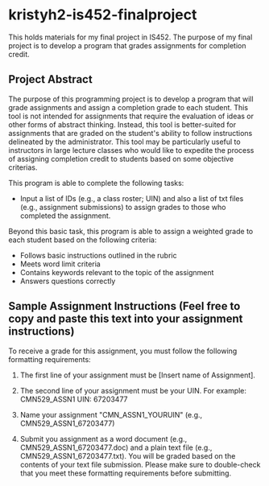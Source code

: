 # kristyh2-is452-finalproject
This holds materials for my final project in IS452. The purpose of my final project is to develop a program that grades assignments for completion credit.

## Project Abstract

The purpose of this programming project is to develop a program that will grade assignments and assign a completion grade to each student. This tool is not intended for assignments that require the evaluation of ideas or other forms of abstract thinking. Instead, this tool is better-suited for assignments that are graded on the student's ability to follow instructions delineated by the administrator. This tool may be particularly useful to instructors in large lecture classes who would like to expedite the process of assigning completion credit to students based on some objective criterias.

This program is able to complete the following tasks:

* Input a list of IDs (e.g., a class roster; UIN) and also a list of txt files (e.g., assignment submissions) to assign grades to those who completed the assignment.

Beyond this basic task, this program is able to assign a weighted grade to each student based on the following criteria:
* Follows basic instructions outlined in the rubric
* Meets word limit criteria
* Contains keywords relevant to the topic of the assignment
* Answers questions correctly

## Sample Assignment Instructions (Feel free to copy and paste this text into your assignment instructions)

To receive a grade for this assignment, you must follow the following formatting requirements:
1. The first line of your assignment must be [Insert name of Assignment].
2. The second line of your assignment must be your UIN.
For example:
  CMN529_ASSN1
  UIN: 67203477

3. Name your assignment "CMN_ASSN1_YOURUIN" (e.g., CMN529_ASSN1_67203477)
4. Submit you assignment as a word document (e.g., CMN529_ASSN1_67203477.doc) and a plain text file (e.g., CMN529_ASSN1_67203477.txt). You will be graded based on the contents of your text file submission. Please make sure to double-check that you meet these formatting requirements before submitting.
